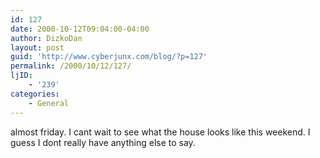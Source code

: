 ```yaml
---
id: 127
date: 2000-10-12T09:04:00-04:00
author: DizkoDan
layout: post
guid: 'http://www.cyberjunx.com/blog/?p=127'
permalink: /2000/10/12/127/
ljID:
    - '239'
categories:
    - General
---
```


almost friday. I cant wait to see what the house looks like this weekend. I guess I dont really have anything else to say.